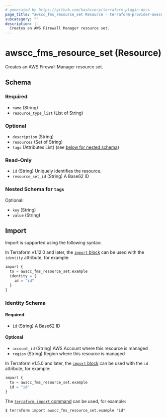 ```yaml
---
# generated by https://github.com/hashicorp/terraform-plugin-docs
page_title: "awscc_fms_resource_set Resource - terraform-provider-awscc"
subcategory: ""
description: |-
  Creates an AWS Firewall Manager resource set.
---
```


# awscc_fms_resource_set (Resource)

Creates an AWS Firewall Manager resource set.



<!-- schema generated by tfplugindocs -->
## Schema

### Required

- `name` (String)
- `resource_type_list` (List of String)

### Optional

- `description` (String)
- `resources` (Set of String)
- `tags` (Attributes List) (see [below for nested schema](#nestedatt--tags))

### Read-Only

- `id` (String) Uniquely identifies the resource.
- `resource_set_id` (String) A Base62 ID

<a id="nestedatt--tags"></a>
### Nested Schema for `tags`

Optional:

- `key` (String)
- `value` (String)

## Import

Import is supported using the following syntax:

In Terraform v1.12.0 and later, the [`import` block](https://developer.hashicorp.com/terraform/language/import) can be used with the `identity` attribute, for example:

```terraform
import {
  to = awscc_fms_resource_set.example
  identity = {
    id = "id"
  }
}
```

<!-- schema generated by tfplugindocs -->
### Identity Schema

#### Required

- `id` (String) A Base62 ID

#### Optional

- `account_id` (String) AWS Account where this resource is managed
- `region` (String) Region where this resource is managed

In Terraform v1.5.0 and later, the [`import` block](https://developer.hashicorp.com/terraform/language/import) can be used with the `id` attribute, for example:

```terraform
import {
  to = awscc_fms_resource_set.example
  id = "id"
}
```

The [`terraform import` command](https://developer.hashicorp.com/terraform/cli/commands/import) can be used, for example:

```shell
$ terraform import awscc_fms_resource_set.example "id"
```
